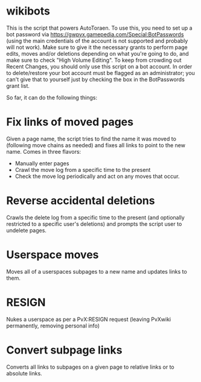 # wikibots
This is the script that powers AutoToraen. To use this, you need to set up a bot password via https://gwpvx.gamepedia.com/Special:BotPasswords (using the main credentials of the account is not supported and probably will not work). Make sure to give it the necessary grants to perform page edits, moves and/or deletions depending on what you're going to do, and make sure to check "High Volume Editing". To keep from crowding out Recent Changes, you should only use this script on a bot account. In order to delete/restore your bot account must be flagged as an administrator; you can't give that to yourself just by checking the box in the BotPasswords grant list. 

So far, it can do the following things:

# Fix links of moved pages
Given a page name, the script tries to find the name it was moved to (following move chains as needed) and fixes all links to point to the new name. Comes in three flavors:
* Manually enter pages
* Crawl the move log from a specific time to the present
* Check the move log periodically and act on any moves that occur.

# Reverse accidental deletions
Crawls the delete log from a specific time to the present (and optionally restricted to a specific user's deletions) and prompts the script user to undelete pages.

# Userspace moves
Moves all of a userspaces subpages to a new name and updates links to them.

# RESIGN
Nukes a userspace as per a PvX:RESIGN request (leaving PvXwiki permanently, removing personal info)

# Convert subpage links
Converts all links to subpages on a given page to relative links or to absolute links.


